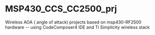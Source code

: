 # MSP430_CCS_CC2500_prj
Wireless AOA ( angle of attack) projects based on msp430-RF2500 hardware  -- using CodeComposer4 IDE and Ti Simplicity wireless stack
